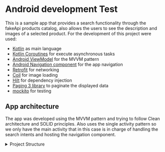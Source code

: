 # Android development Test

This is a sample app that provides a search functionality through the fakeApi products catalog, also allows the users to see the description and images of a selected product. 
For the development of this project were used:
 
 * [Kotlin](http://kotlinlang.org/) as main language
 * [Kotlin Coroutines](https://developer.android.com/kotlin/coroutines?gclid=Cj0KCQiAifz-BRDjARIsAEElyGK5CyLrvgvGliSMbAreCzH3bW8tTX26pGhmyR4jkpaJBD5ZjcBQ_4waApIdEALw_wcB&gclsrc=aw.ds) for execute asynchronous tasks
 * [Android ViewModel](https://developer.android.com/topic/libraries/architecture/viewmodel) for the MVVM pattern
 * [Android Navigation component](https://developer.android.com/guide/navigation/navigation-getting-started) for the app navigation
 * [Retrofit](https://square.github.io/retrofit/) for networking
 * [Coil](https://github.com/coil-kt/coil) for image loading
 * [Hilt](https://developer.android.com/training/dependency-injection/hilt-android) for dependency injection
 * [Paging 3 library](https://developer.android.com/topic/libraries/architecture/paging/v3-overview) to paginate the displayed data
 * [mockito](https://site.mockito.org/) for testing
 
 ## App architecture
 
 The app was developed using the MVVM pattern and trying to follow Clean architecture and SOLID principles. Also uses the single activity pattern so we only have the main activity that in this case is in charge of handling the search intents and hosting the navigation component.  
 
<details>
  <summary>Project Structure</summary>
 
   ```
    ¦   App.kt // application file
    ¦   
    +---data  // package that contains the data layer related files
    ¦   +---api // contains the network interaction files
    ¦   ¦   ¦   
    ¦   ¦   +---models // models fro the network interaction
    ¦   ¦       
    ¦   +---providers
    ¦   ¦       
    ¦   +---sources // pagin sources
    ¦           
    +---di // dependency related files
    ¦
    +---domain  // package that contains the domain layer related files
    ¦   +---interactors 
    ¦   ¦       
    ¦   +---mappers
    ¦       
    +---ui // user interface related files
    ¦   ¦   
    ¦   +---adapters // recycler view adapters
    ¦   ¦       
    ¦   +---fullScreenCarousel
    ¦   ¦       
    ¦   +---models
    ¦   ¦       
    ¦   +---navigation
    ¦   ¦       
    ¦   +---productDetail
    ¦   ¦       
    ¦   +---products
    ¦   ¦       
    ¦   +---search
    ¦   ¦       
    ¦   +---views
    ¦           
    +---utils // utility classes and extensions
   ```
 </details>
 
 
 
 